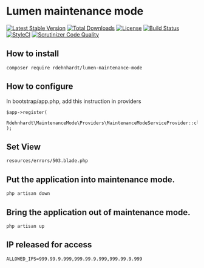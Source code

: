 # Lumen maintenance mode

[![Latest Stable Version](https://poser.pugx.org/rdehnhardt/lumen-maintenance-mode/v/stable)](https://packagist.org/packages/rdehnhardt/lumen-maintenance-mode)
[![Total Downloads](https://poser.pugx.org/rdehnhardt/lumen-maintenance-mode/downloads)](https://packagist.org/packages/rdehnhardt/lumen-maintenance-mode)
[![License](https://poser.pugx.org/rdehnhardt/lumen-maintenance-mode/license)](https://packagist.org/packages/rdehnhardt/lumen-maintenance-mode)
[![Build Status](https://travis-ci.org/rdehnhardt/lumen-maintenance-mode.svg)](https://travis-ci.org/rdehnhardt/lumen-maintenance-mode)
[![StyleCI](https://styleci.io/repos/38821310/shield)](https://styleci.io/repos/38821310)
[![Scrutinizer Code Quality](https://scrutinizer-ci.com/g/rdehnhardt/lumen-maintenance-mode/badges/quality-score.png?b=master)](https://scrutinizer-ci.com/g/rdehnhardt/lumen-maintenance-mode/?branch=master)

## How to install

```
composer require rdehnhardt/lumen-maintenance-mode
```

## How to configure
In bootstrap/app.php, add this instruction in providers

```
$app->register(
    Rdehnhardt\MaintenanceMode\Providers\MaintenanceModeServiceProvider::class
);
```

## Set View

```
resources/errors/503.blade.php
```

## Put the application into maintenance mode.

```
php artisan down
```

## Bring the application out of maintenance mode.

```
php artisan up
```

## IP released for access

```
ALLOWED_IPS=999.99.9.999,999.99.9.999,999.99.9.999
```